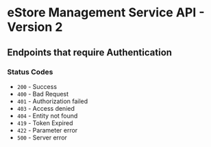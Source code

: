 # eStore Management Service API - Version 2

## Endpoints that require Authentication

### Status Codes
* `200` - Success
* `400` - Bad Request
* `401` - Authorization failed
* `403` - Access denied
* `404` - Entity not found
* `419` - Token Expired
* `422` - Parameter error
* `500` - Server error